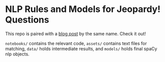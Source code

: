 # NLP Rules and Models for Jeopardy! Questions
This repo is paired with a [blog post](https://dancsalo.github.io/2019/12/29/jeopardy/) by the same name. Check it out!

`notebooks/` contains the relevant code, `assets/` contains text files for matching, `data/` holds intermediate results, and `models/` holds final spaCy nlp objects.
